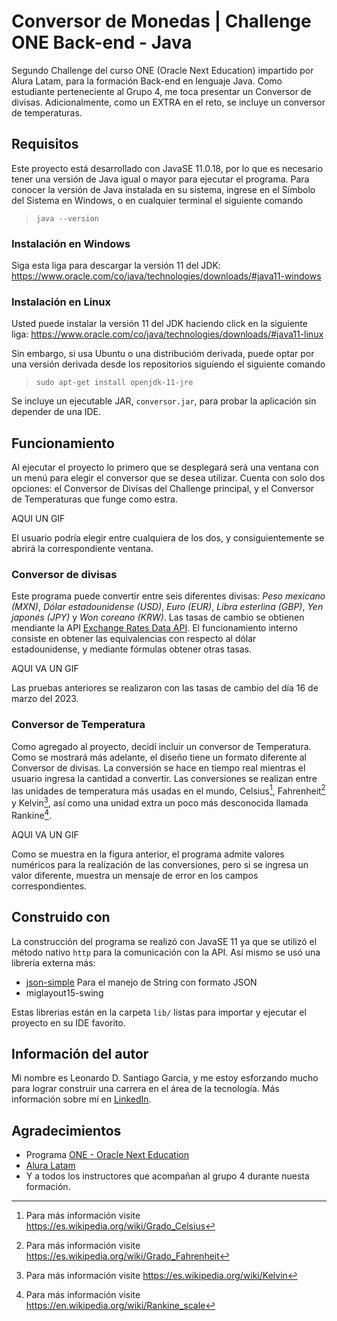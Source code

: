 # Conversor de Monedas | Challenge ONE Back-end - Java

Segundo Challenge del curso ONE (Oracle Next Education) impartido por Alura Latam, para la formación Back-end en lenguaje Java. Como estudiante perteneciente al Grupo 4, me toca presentar un Conversor de divisas. Adicionalmente, como un EXTRA en el reto, se incluye un conversor de temperaturas.

## Requisitos

Este proyecto está desarrollado con JavaSE 11.0.18, por lo que es necesario tener una versión de Java igual o mayor para ejecutar el programa. Para conocer la versión de Java instalada en su sistema, ingrese en el Símbolo del Sistema en Windows, o en cualquier terminal el siguiente comando

>~~~
> java --version
>~~~

### Instalación en Windows

Siga esta liga para descargar la versión 11 del JDK: https://www.oracle.com/co/java/technologies/downloads/#java11-windows

### Instalación en Linux

Usted puede instalar la versión 11 del JDK haciendo click en la siguiente liga: https://www.oracle.com/co/java/technologies/downloads/#java11-linux

Sin embargo, si usa Ubuntu o una distribucióm derivada, puede optar por una versión derivada desde los repositorios siguiendo el siguiente comando

>~~~
> sudo apt-get install openjdk-11-jre
>~~~

Se incluye un ejecutable JAR, `conversor.jar`, para probar la aplicación sin depender de una IDE.

## Funcionamiento

Al ejecutar el proyecto lo primero que se desplegará será una ventana con un menú para elegir el conversor que se desea utilizar. Cuenta con solo dos opciones: el Conversor de Divisas del Challenge principal, y el Conversor de Temperaturas que funge como estra.

AQUI UN GIF

El usuario podría elegir entre cualquiera de los dos, y consiguientemente se abrirá la correspondiente ventana.

### Conversor de divisas

Este programa puede convertir entre seis diferentes divisas: *Peso mexicano (MXN)*, *Dólar estadounidense (USD)*, *Euro (EUR)*, *Libra esterlina (GBP)*, *Yen japonés (JPY)* y *Won coreano (KRW)*. Las tasas de cambio se obtienen mendiante la API [Exchange Rates Data API](https://apilayer.com/marketplace/exchangerates_data-api). El funcionamiento interno consiste en obtener las equivalencias con respecto al dólar estadounidense, y mediante fórmulas obtener otras tasas.

AQUI VA UN GIF

Las pruebas anteriores se realizaron con las tasas de cambio del día 16 de marzo del 2023.

### Conversor de Temperatura

Como agregado al proyecto, decidí incluir un conversor de Temperatura. Como se mostrará más adelante, el diseño tiene un formato diferente al Conversor de divisas. La conversión se hace en tiempo real mientras el usuario ingresa la cantidad a convertir. Las conversiones se realizan entre las unidades de temperatura más usadas en el mundo, Celsius[^1], Fahrenheit[^2] y Kelvin[^3], así como una unidad extra un poco más desconocida llamada Rankine[^4].

[^1]: Para más información visite https://es.wikipedia.org/wiki/Grado_Celsius
[^2]: Para más información visite https://es.wikipedia.org/wiki/Grado_Fahrenheit
[^3]: Para más información visite https://es.wikipedia.org/wiki/Kelvin
[^4]: Para más información visite https://en.wikipedia.org/wiki/Rankine_scale

AQUI VA UN GIF

Como se muestra en la figura anterior, el programa admite valores numéricos para la realización de las conversiones, pero si se ingresa un valor diferente, muestra un mensaje de error en los campos correspondientes.

## Construido con 

La construcción del programa se realizó con JavaSE 11 ya que se utilizó el método nativo `http` para la comunicación con la API. Así mismo se usó una librería externa más:

* [json-simple](https://code.google.com/archive/p/json-simple/) Para el manejo de String con formato JSON
* miglayout15-swing

Estas librerias están en la carpeta `lib/` listas para importar y ejecutar el proyecto en su IDE favorito.

## Información del autor

Mi nombre es Leonardo D. Santiago Garcia, y me estoy esforzando mucho para lograr construir una carrera en el área de la tecnología. Más información sobre mí en [LinkedIn](https://www.linkedin.com/in/leodansantiago/).

## Agradecimientos

* Programa [ONE - Oracle Next Education](https://www.oracle.com/mx/education/oracle-next-education/)
* [Alura Latam](https://www.aluracursos.com/)
* Y a todos los instructores que acompañan al grupo 4 durante nuesta formación.
